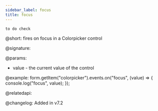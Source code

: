 ```yaml
---
sidebar_label: focus
title: focus
---          
```


`to do check`

@short: fires on focus in a Colorpicker control

@signature: 

@params:
- value - the current value of the control

@example:
form.getItem("colorpicker").events.on("focus", (value) => {
    console.log("focus", value);
});

@relatedapi: 

@changelog: Added in v7.2
